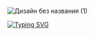 
![Дизайн без названия (1)](https://github.com/user-attachments/assets/32944377-9d57-452c-b099-77b74d8a209b)

[![Typing SVG](https://readme-typing-svg.demolab.com?font=Bebas+Neue&duration=2000&pause=500&color=DEA314&center=true&vCenter=true&multiline=true&width=1280&height=150&lines=They+gonna+execute+the+mother+;to+elevate+the+man.;Can't+you+get+it%3F)](https://git.io/typing-svg)
